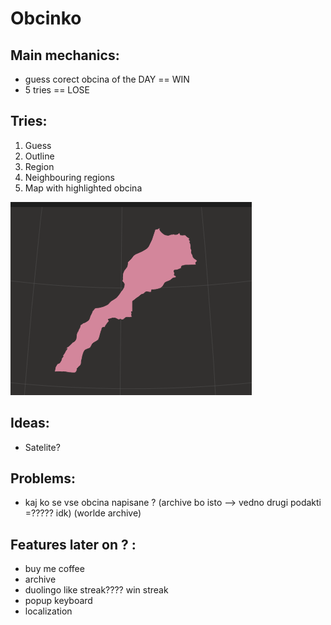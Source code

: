 # Obcinko

## Main mechanics:

- guess corect obcina of the DAY == WIN
- 5 tries == LOSE


## Tries:

1. Guess
2. Outline
3. Region
4. Neighbouring regions
5. Map with highlighted obcina

![Example](res/image.png)


## Ideas:

- Satelite? 


## Problems:

- kaj ko se vse obcina napisane ? (archive bo isto --> vedno drugi podakti =????? idk) (worlde archive)



## Features later on ? :

- buy me coffee
- archive
- duolingo like streak???? win streak
- popup keyboard
- localization









